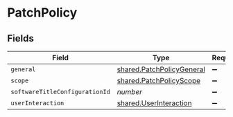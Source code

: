 # PatchPolicy


## Fields

| Field                                                                  | Type                                                                   | Required                                                               | Description                                                            | Example                                                                |
| ---------------------------------------------------------------------- | ---------------------------------------------------------------------- | ---------------------------------------------------------------------- | ---------------------------------------------------------------------- | ---------------------------------------------------------------------- |
| `general`                                                              | [shared.PatchPolicyGeneral](../../models/shared/patchpolicygeneral.md) | :heavy_minus_sign:                                                     | N/A                                                                    |                                                                        |
| `scope`                                                                | [shared.PatchPolicyScope](../../models/shared/patchpolicyscope.md)     | :heavy_minus_sign:                                                     | N/A                                                                    |                                                                        |
| `softwareTitleConfigurationId`                                         | *number*                                                               | :heavy_minus_sign:                                                     | N/A                                                                    | 1                                                                      |
| `userInteraction`                                                      | [shared.UserInteraction](../../models/shared/userinteraction.md)       | :heavy_minus_sign:                                                     | N/A                                                                    |                                                                        |